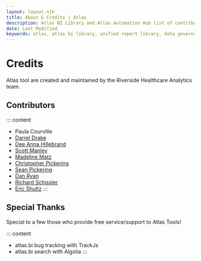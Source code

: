 ```yaml
---
layout: layout.njk
title: About & Credits | Atlas
description: Atlas BI Library and Atlas Automation Hub list of contributors and creator credits. Atlas Tools are created and maintained by the Riverside Healthcare Analytics team.
date: Last Modified
keywords: atlas, atlas bi library, unified report library, data governance, database, credits, contributors
---
```


<div class="container mt-5">

# Credits

Atlas tool are created and maintained by the Riverside Healthcare Analytics team.

## Contributors

::: content

- Paula Courville
- [Darrel Drake](https://www.linkedin.com/in/darrel-drake-57562529)
- [Dee Anna Hillebrand](https://github.com/DHillebrand2016)
- [Scott Manley](https://github.com/Scott-Manley)
- [Madeline Matz](mailto:mmatz@RHC.net)
- [Christopher Pickering](https://github.com/christopherpickering)
- [Sean Pickering](https://github.com/Sean-Pickering)
- [Dan Ryan](https://github.com/danryan1011)
- [Richard Schissler](https://github.com/schiss152)
- [Eric Shultz](https://github.com/eshultz)
  :::

## Special Thanks

Special to a few those who provide free service/support to Atlas Tools!

::: content

- atlas.bi bug tracking with TrackJs
- atlas.bi search with Algolia
  :::

</div>
